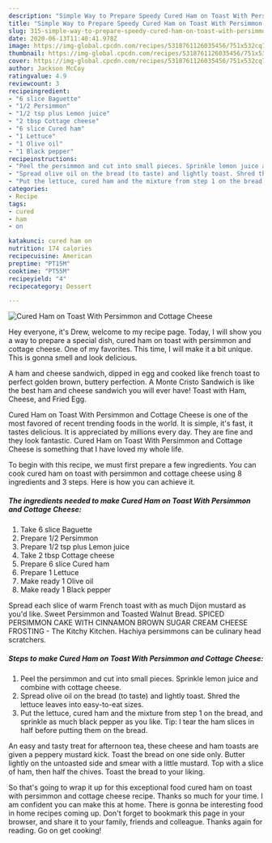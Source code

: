 ```yaml
---
description: "Simple Way to Prepare Speedy Cured Ham on Toast With Persimmon and Cottage Cheese"
title: "Simple Way to Prepare Speedy Cured Ham on Toast With Persimmon and Cottage Cheese"
slug: 315-simple-way-to-prepare-speedy-cured-ham-on-toast-with-persimmon-and-cottage-cheese
date: 2020-06-13T11:40:41.978Z
image: https://img-global.cpcdn.com/recipes/5318761126035456/751x532cq70/cured-ham-on-toast-with-persimmon-and-cottage-cheese-recipe-main-photo.jpg
thumbnail: https://img-global.cpcdn.com/recipes/5318761126035456/751x532cq70/cured-ham-on-toast-with-persimmon-and-cottage-cheese-recipe-main-photo.jpg
cover: https://img-global.cpcdn.com/recipes/5318761126035456/751x532cq70/cured-ham-on-toast-with-persimmon-and-cottage-cheese-recipe-main-photo.jpg
author: Jackson McCoy
ratingvalue: 4.9
reviewcount: 3
recipeingredient:
- "6 slice Baguette"
- "1/2 Persimmon"
- "1/2 tsp plus Lemon juice"
- "2 tbsp Cottage cheese"
- "6 slice Cured ham"
- "1 Lettuce"
- "1 Olive oil"
- "1 Black pepper"
recipeinstructions:
- "Peel the persimmon and cut into small pieces. Sprinkle lemon juice and combine with cottage cheese."
- "Spread olive oil on the bread (to taste) and lightly toast. Shred the lettuce leaves into easy-to-eat sizes."
- "Put the lettuce, cured ham and the mixture from step 1 on the bread, and sprinkle as much black pepper as you like. Tip: I tear the ham slices in half before putting them on the bread."
categories:
- Recipe
tags:
- cured
- ham
- on

katakunci: cured ham on 
nutrition: 174 calories
recipecuisine: American
preptime: "PT15M"
cooktime: "PT55M"
recipeyield: "4"
recipecategory: Dessert

---
```



![Cured Ham on Toast With Persimmon and Cottage Cheese](https://img-global.cpcdn.com/recipes/5318761126035456/751x532cq70/cured-ham-on-toast-with-persimmon-and-cottage-cheese-recipe-main-photo.jpg)

Hey everyone, it's Drew, welcome to my recipe page. Today, I will show you a way to prepare a special dish, cured ham on toast with persimmon and cottage cheese. One of my favorites. This time, I will make it a bit unique. This is gonna smell and look delicious.

A ham and cheese sandwich, dipped in egg and cooked like french toast to perfect golden brown, buttery perfection. A Monte Cristo Sandwich is like the best ham and cheese sandwich you will ever have! Toast with Ham, Cheese, and Fried Egg.

Cured Ham on Toast With Persimmon and Cottage Cheese is one of the most favored of recent trending foods in the world. It is simple, it's fast, it tastes delicious. It is appreciated by millions every day. They are fine and they look fantastic. Cured Ham on Toast With Persimmon and Cottage Cheese is something that I have loved my whole life.


To begin with this recipe, we must first prepare a few ingredients. You can cook cured ham on toast with persimmon and cottage cheese using 8 ingredients and 3 steps. Here is how you can achieve it.

<!--inarticleads1-->

##### The ingredients needed to make Cured Ham on Toast With Persimmon and Cottage Cheese:

1. Take 6 slice Baguette
1. Prepare 1/2 Persimmon
1. Prepare 1/2 tsp plus Lemon juice
1. Take 2 tbsp Cottage cheese
1. Prepare 6 slice Cured ham
1. Prepare 1 Lettuce
1. Make ready 1 Olive oil
1. Make ready 1 Black pepper


Spread each slice of warm French toast with as much Dijon mustard as you&#39;d like. Sweet Persimmon and Toasted Walnut Bread. SPICED PERSIMMON CAKE WITH CINNAMON BROWN SUGAR CREAM CHEESE FROSTING - The Kitchy Kitchen. Hachiya persimmons can be culinary head scratchers. 

<!--inarticleads2-->

##### Steps to make Cured Ham on Toast With Persimmon and Cottage Cheese:

1. Peel the persimmon and cut into small pieces. Sprinkle lemon juice and combine with cottage cheese.
1. Spread olive oil on the bread (to taste) and lightly toast. Shred the lettuce leaves into easy-to-eat sizes.
1. Put the lettuce, cured ham and the mixture from step 1 on the bread, and sprinkle as much black pepper as you like. Tip: I tear the ham slices in half before putting them on the bread.


An easy and tasty treat for afternoon tea, these cheese and ham toasts are given a peppery mustard kick. Toast the bread on one side only. Butter lightly on the untoasted side and smear with a little mustard. Top with a slice of ham, then half the chives. Toast the bread to your liking. 

So that's going to wrap it up for this exceptional food cured ham on toast with persimmon and cottage cheese recipe. Thanks so much for your time. I am confident you can make this at home. There is gonna be interesting food in home recipes coming up. Don't forget to bookmark this page in your browser, and share it to your family, friends and colleague. Thanks again for reading. Go on get cooking!
